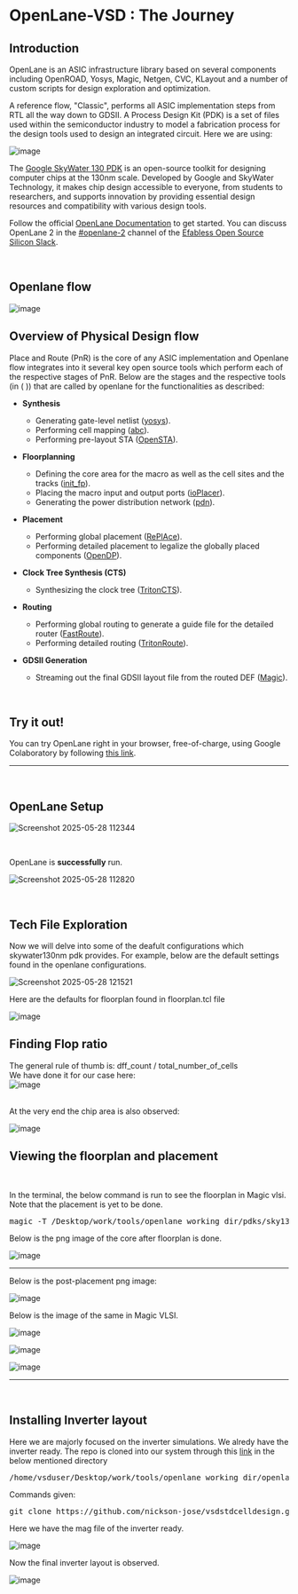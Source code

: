 # OpenLane-VSD : The Journey 

## Introduction
OpenLane is an ASIC infrastructure library based on several components including OpenROAD, Yosys, Magic, Netgen, CVC, KLayout and a number of custom scripts for design exploration and optimization.

A reference flow, "Classic", performs all ASIC implementation steps from RTL all the way down to GDSII.
A Process Design Kit (PDK) is a set of files used within the semiconductor industry to model a fabrication process for the design tools used to design an integrated circuit. Here we are using:  

![image](https://github.com/user-attachments/assets/b731135d-79bc-45c8-b96c-9bc06282ff1c)

The [Google SkyWater 130 PDK](https://github.com/google/skywater-pdk.git) is an open-source toolkit for designing computer chips at the 130nm scale. Developed by Google and SkyWater Technology, it makes chip design accessible to everyone, from students to researchers, and supports innovation by providing essential design resources and compatibility with various design tools.

Follow the official [OpenLane Documentation](https://openlane.readthedocs.io/en/latest/) to get started. You can discuss OpenLane 2 in the [#openlane-2](https://open-source-silicon.slack.com/archives/C05M85Q5GCF) channel of the [Efabless Open Source Silicon Slack](https://invite.skywater.tools/).

<br>

## Openlane flow

![image](https://github.com/user-attachments/assets/87382829-4e6c-4cd7-b2b2-b607e69be934)
 <br>

## Overview of Physical Design flow

Place and Route (PnR) is the core of any ASIC implementation and Openlane flow integrates into it several key open source tools which perform each of the respective stages of PnR. Below are the stages and the respective tools (in ( )) that are called by openlane for the functionalities as described:

- **Synthesis**
  - Generating gate-level netlist ([yosys](https://github.com/YosysHQ/yosys)).
  - Performing cell mapping ([abc](https://github.com/berkeley-abc/abc)).
  - Performing pre-layout STA ([OpenSTA](https://github.com/The-OpenROAD-Project/OpenSTA)).

- **Floorplanning**
  - Defining the core area for the macro as well as the cell sites and the tracks ([init_fp](https://github.com/The-OpenROAD-Project/OpenLane/blob/master/script/init_fp.tcl)).
  - Placing the macro input and output ports ([ioPlacer](https://github.com/The-OpenROAD-Project/OpenROAD/tree/master/src/ioPlacer)).
  - Generating the power distribution network ([pdn](https://github.com/The-OpenROAD-Project/OpenLane/blob/master/script/gen_pdn.tcl)).

- **Placement**
  - Performing global placement ([RePlAce](https://github.com/The-OpenROAD-Project/RePlAce)).
  - Performing detailed placement to legalize the globally placed components ([OpenDP](https://github.com/The-OpenROAD-Project/OpenDP)).

- **Clock Tree Synthesis (CTS)**
  - Synthesizing the clock tree ([TritonCTS](https://github.com/The-OpenROAD-Project/TritonCTS)).

- **Routing**
  - Performing global routing to generate a guide file for the detailed router ([FastRoute](https://github.com/The-OpenROAD-Project/FastRoute)).
  - Performing detailed routing ([TritonRoute](https://github.com/The-OpenROAD-Project/TritonRoute)).

- **GDSII Generation**
  - Streaming out the final GDSII layout file from the routed DEF ([Magic](http://opencircuitdesign.com/magic/)).

<br>

## Try it out!
You can try OpenLane right in your browser, free-of-charge, using Google Colaboratory by following [this link](https://colab.research.google.com/github/efabless/openlane2/blob/main/notebook.ipynb).

***

<br>

## OpenLane Setup 

![Screenshot 2025-05-28 112344](https://github.com/user-attachments/assets/b0d86a27-c753-4c9b-b213-74a1a9e1a05f)

<br>

OpenLane is <b>successfully</b> run.

![Screenshot 2025-05-28 112820](https://github.com/user-attachments/assets/467fc065-e851-4514-91c8-5dc5a65ac4de)

<br>

## Tech File Exploration

Now we will delve into some of the deafult configurations which skywater130nm pdk provides.
For example, below are the default settings found in the openlane configurations.

![Screenshot 2025-05-28 121521](https://github.com/user-attachments/assets/3939eb04-88b9-476d-88e5-1224e49990ec)


Here are the defaults for floorplan found in floorplan.tcl file

![image](https://github.com/user-attachments/assets/972067fa-c4a6-4f3f-bbd1-ea0cca75dbfb)
<br>

## Finding Flop ratio
The general rule of thumb is: dff_count / total_number_of_cells <br>
We have done it for our case here:<br>
![image](https://github.com/user-attachments/assets/93904a21-dc3a-4c8e-88a3-78bfbfa3a12f)

<br>
At the very end the chip area is also observed:<br>

![image](https://github.com/user-attachments/assets/846f3d05-e843-443b-bb81-07e383703d01)



## Viewing the floorplan and placement 
<br>

In the terminal, the below command is run to see the floorplan in Magic vlsi. Note that the placement is yet to be done.
<pre>magic -T /Desktop/work/tools/openlane_working_dir/pdks/sky130A/libs.tech/magic/sky130A.tech lef read ../../tmp/merged.lef def read picorv32a.floorplan.def &</pre>


Below is the png image of the core after floorplan is done.

![image](https://github.com/user-attachments/assets/b9542a1e-9815-4084-adfe-c332c954e853)


***

Below is the post-placement png image:

![image](https://github.com/user-attachments/assets/362d3511-fb0d-4bbd-b21d-3b9ec26e01d7)


Below is the image of the same in Magic VLSI.

![image](https://github.com/user-attachments/assets/a455e846-ede5-420e-8c1f-db454d673b8f)


![image](https://github.com/user-attachments/assets/019d217b-2fa7-4262-81ee-741a2803746a)

![image](https://github.com/user-attachments/assets/d61bc839-c071-4e93-9495-638d9bdb6004)


***
<br>

## Installing Inverter layout
Here we are majorly focused on the inverter simulations. We alredy have the inverter ready. 
The repo is cloned into our system through this [link](https://github.com/nickson-jose/vsdstdcelldesign.git) in the below mentioned directory

<pre>/home/vsduser/Desktop/work/tools/openlane_working_dir/openlane</pre>

Commands given: 
<pre>git clone https://github.com/nickson-jose/vsdstdcelldesign.git</pre>

Here we have the mag file of the inverter ready.

![image](https://github.com/user-attachments/assets/e445e921-4f03-4bed-991f-9e634625910a)


Now the final inverter layout is observed. 

![image](https://github.com/user-attachments/assets/85706177-50d9-4114-9879-73b2e93eed77)


